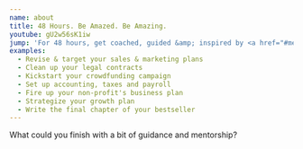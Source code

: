 ```yaml
---
name: about
title: 48 Hours. Be Amazed. Be Amazing.
youtube: gU2w56sK1iw
jump: 'For 48 hours, get coached, guided &amp; inspired by <a href="#mentors">successful finishers</a> in technology, government, business &amp; non-profits.'
examples:
  - Revise & target your sales & marketing plans
  - Clean up your legal contracts
  - Kickstart your crowdfunding campaign
  - Set up accounting, taxes and payroll
  - Fire up your non-profit's business plan
  - Strategize your growth plan
  - Write the final chapter of your bestseller
---
```

What could you finish with a bit of guidance and mentorship?


